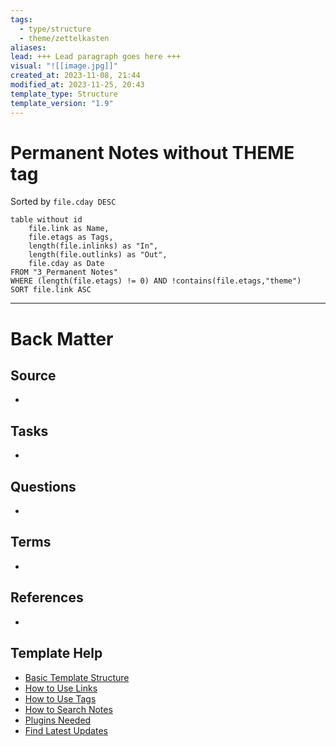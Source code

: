 ```yaml
---
tags:
  - type/structure
  - theme/zettelkasten
aliases: 
lead: +++ Lead paragraph goes here +++
visual: "![[image.jpg]]"
created_at: 2023-11-08, 21:44
modified_at: 2023-11-25, 20:43
template_type: Structure
template_version: "1.9"
---
```

<!--  See "Template Help" below for using properties -->

# Permanent Notes without THEME tag 

<!-- Main STRUCTURE of my content -->
Sorted by `file.cday DESC`
```dataview
table without id 
	file.link as Name, 
	file.etags as Tags,
	length(file.inlinks) as "In",
	length(file.outlinks) as "Out",
	file.cday as Date
FROM "3_Permanent Notes"
WHERE (length(file.etags) != 0) AND !contains(file.etags,"theme")
SORT file.link ASC
```


---
# Back Matter
## Source
<!-- Always keep a link to the source- --> 
- 

## Tasks
<!-- What remains to be done with this note? --> 
- 

## Questions
<!-- What remains for you to consider? --> 
- 

## Terms
<!-- Links to definition pages. -->
- 

## References
<!-- Links to pages not referenced in the content. -->
- 

## Template Help
<!-- Links to external help pages on GitHub. -->
- [Basic Template Structure](https://github.com/groepl/Obsidian-Templates#basic-template-structure)
- [How to Use Links](https://github.com/groepl/Obsidian-Templates#how-to-use-links)
- [How to Use Tags](https://github.com/groepl/Obsidian-Templates#how-to-use-tags)
- [How to Search Notes](https://github.com/groepl/Obsidian-Templates#how-to-search-notes)
- [Plugins Needed](https://github.com/groepl/Obsidian-Templates#obsidian-plugins-needed)
- [Find Latest Updates](https://github.com/groepl/Obsidian-Templates)
